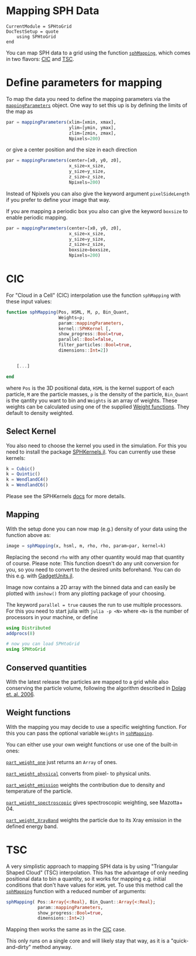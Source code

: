 # Mapping SPH Data

```@meta
CurrentModule = SPHtoGrid
DocTestSetup = quote
    using SPHtoGrid
end
```

You can map SPH data to a grid using the function [`sphMapping`](@ref), which comes in two flavors: [CIC](@ref) and [TSC](@ref).


# Define parameters for mapping

To map the data you need to define the mapping parameters via the [`mappingParameters`](@ref) object.
One way to set this up is by defining the limits of the map as

```julia
par = mappingParameters(xlim=[xmin, xmax],
                        ylim=[ymin, ymax],
                        zlim=[zmin, zmax],
                        Npixels=200)
```

or give a center position and the size in each direction

```julia
par = mappingParameters(center=[x0, y0, z0], 
                        x_size=x_size, 
                        y_size=y_size,
                        z_size=z_size,
                        Npixels=200)
```

Instead of Npixels you can also give the keyword argument `pixelSideLength` if you prefer to define your image that way.

If you are mapping a periodic box you also can give the keyword `boxsize` to enable periodic mapping.

```julia
par = mappingParameters(center=[x0, y0, z0], 
                        x_size=x_size, 
                        y_size=y_size,
                        z_size=z_size,
                        boxsize=boxsize,
                        Npixels=200)
```

# CIC

For "Cloud in a Cell" (CIC) interpolation use the function `sphMapping` with these input values:

```julia
function sphMapping(Pos, HSML, M, ρ, Bin_Quant,
                    Weights=ρ;
                    param::mappingParameters,
                    kernel::SPHKernel [,
                    show_progress::Bool=true,
                    parallel::Bool=false,
                    filter_particles::Bool=true,
                    dimensions::Int=2])


    [...]

end
```

where `Pos` is the 3D positional data, `HSML` is the kernel support of each particle, `M` are the particle masses, `ρ` is the density of the particle, `Bin_Quant` is the qantity you want to bin and `Weights` is an array of weights. These weights can be calculated using one of the supplied [Weight functions](@ref). They default to density weighted.

## Select Kernel

You also need to choose the kernel you used in the simulation. For this you need to install the package [SPHKernels.jl](https://github.com/LudwigBoess/SPHKernels.jl). You can currently use these kernels:

```julia
k = Cubic()
k = Quintic()
k = WendlandC4()
k = WendlandC6()
```

Please see the SPHKernels [docs](https://ludwigboess.github.io/SPHKernels.jl/stable/) for more details.

## Mapping

With the setup done you can now map (e.g.) density of your data using the function above as:

```julia
image = sphMapping(x, hsml, m, rho, rho, param=par, kernel=k)
```

Replacing the second `rho` with any other quantity would map that quantity of course.
Please note: This function doesn't do any unit conversion for you, so you need to convert to the desired units beforehand. You can do this e.g. with [GadgetUnits.jl](https://github.com/LudwigBoess/GadgetUnits.jl).

Image now contains a 2D array with the binned data and can easily be plotted with `imshow()` from any plotting package of your choosing.

The keyword `parallel = true` causes the run to use multiple processors. For this you need to start julia with `julia -p <N>` where `<N>` is the number of processors in your machine, or define

```julia
using Distributed
addprocs(8)

# now you can load SPHtoGrid
using SPHtoGrid
```

## Conserved quantities

With the latest release the particles are mapped to a grid while also conserving the particle volume, following the algorithm described in [Dolag et. al. 2006](https://ui.adsabs.harvard.edu/link_gateway/2005MNRAS.363...29D/doi:10.1111/j.1365-2966.2005.09452.x).

## Weight functions

With the mapping you may decide to use a specific weighting function. For this you can pass the optional variable `Weights` in [`sphMapping`](@ref).

You can either use your own weight functions or use one of the built-in ones:

[`part_weight_one`](@ref) just returns an `Array` of ones.

[`part_weight_physical`](@ref) converts from pixel- to physical units.

[`part_weight_emission`](@ref) weights the contribution due to density and temperature of the particle.

[`part_weight_spectroscopic`](@ref) gives spectroscopic weighting, see Mazotta+ 04.

[`part_weight_XrayBand`](@ref) weights the particle due to its Xray emission in the defined energy band.


# TSC

A very simplistic approach to mapping SPH data is by using "Triangular Shaped Cloud" (TSC) interpolation. This has the advantage of only needing positional data to bin a quantity, so it works for mapping e.g. initial conditions that don't have values for `HSML` yet. To use this method call the [`sphMapping`](@ref) function with a reduced number of arguments:

```julia
sphMapping( Pos::Array{<:Real}, Bin_Quant::Array{<:Real};
            param::mappingParameters,
            show_progress::Bool=true,
            dimensions::Int=2)
```

Mapping then works the same as in the [CIC](@ref) case.

This only runs on a single core and will likely stay that way, as it is a "quick-and-dirty" method anyway.